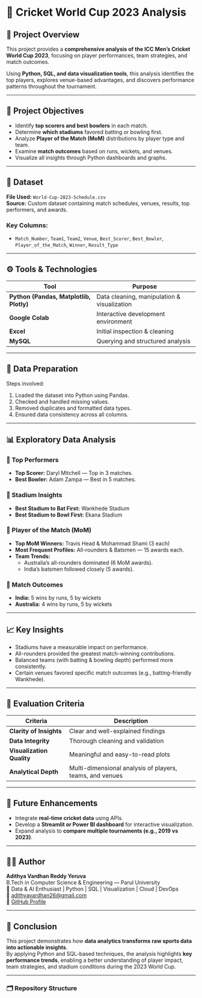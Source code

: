 # 🏏 Cricket World Cup 2023 Analysis

## 📘 Project Overview
This project provides a **comprehensive analysis of the ICC Men’s Cricket World Cup 2023**, focusing on player performances, team strategies, and match outcomes.

Using **Python, SQL, and data visualization tools**, this analysis identifies the top players, explores venue-based advantages, and discovers performance patterns throughout the tournament.

---

## 🎯 Project Objectives
- Identify **top scorers and best bowlers** in each match.  
- Determine **which stadiums** favored batting or bowling first.  
- Analyze **Player of the Match (MoM)** distributions by player type and team.  
- Examine **match outcomes** based on runs, wickets, and venues.  
- Visualize all insights through Python dashboards and graphs.

---

## 📂 Dataset
**File Used:** `World-Cup-2023-Schedule.csv`  
**Source:** Custom dataset containing match schedules, venues, results, top performers, and awards.

### Key Columns:
- `Match_Number`, `Team1`, `Team2`, `Venue`, `Best_Scorer`, `Best_Bowler`,  
  `Player_of_the_Match`, `Winner`, `Result_Type`

---

## ⚙️ Tools & Technologies

| Tool | Purpose |
|------|----------|
| **Python (Pandas, Matplotlib, Plotly)** | Data cleaning, manipulation & visualization |
| **Google Colab** | Interactive development environment |
| **Excel** | Initial inspection & cleaning |
| **MySQL** | Querying and structured analysis |

---

## 🧹 Data Preparation
Steps involved:
1. Loaded the dataset into Python using Pandas.  
2. Checked and handled missing values.  
3. Removed duplicates and formatted data types.  
4. Ensured data consistency across all columns.  

---

## 📊 Exploratory Data Analysis

### 🔹 Top Performers
- **Top Scorer:** Daryl Mitchell — Top in 3 matches.  
- **Best Bowler:** Adam Zampa — Best in 5 matches.

### 🔹 Stadium Insights
- **Best Stadium to Bat First:** Wankhede Stadium  
- **Best Stadium to Bowl First:** Ekana Stadium  

### 🔹 Player of the Match (MoM)
- **Top MoM Winners:** Travis Head & Mohammad Shami (3 each)  
- **Most Frequent Profiles:** All-rounders & Batsmen — 15 awards each.  
- **Team Trends:**  
  - Australia’s all-rounders dominated (6 MoM awards).  
  - India’s batsmen followed closely (5 awards).  

### 🔹 Match Outcomes
- **India:** 5 wins by runs, 5 by wickets  
- **Australia:** 4 wins by runs, 5 by wickets  

---

## 📈 Key Insights
- Stadiums have a measurable impact on performance.  
- All-rounders provided the greatest match-winning contributions.  
- Balanced teams (with batting & bowling depth) performed more consistently.  
- Certain venues favored specific match outcomes (e.g., batting-friendly Wankhede).  

---

## 🧮 Evaluation Criteria

| Criteria | Description |
|-----------|-------------|
| **Clarity of Insights** | Clear and well-explained findings |
| **Data Integrity** | Thorough cleaning and validation |
| **Visualization Quality** | Meaningful and easy-to-read plots |
| **Analytical Depth** | Multi-dimensional analysis of players, teams, and venues |

---

## 🚀 Future Enhancements
- Integrate **real-time cricket data** using APIs.  
- Develop a **Streamlit or Power BI dashboard** for interactive visualization.  
- Expand analysis to **compare multiple tournaments (e.g., 2019 vs 2023)**.  

---

## 🧑‍💻 Author
**Adithya Vardhan Reddy Yeruva**  
B.Tech in Computer Science & Engineering — Parul University  
📍 Data & AI Enthusiast | Python | SQL | Visualization | Cloud | DevOps  
📧 adithyavardhan26@gmail.com  
🔗 [GitHub Profile](https://github.com/adithyavardhan26)  

---

## 🏁 Conclusion
This project demonstrates how **data analytics transforms raw sports data into actionable insights**.  
By applying Python and SQL-based techniques, the analysis highlights **key performance trends**, enabling a better understanding of player impact, team strategies, and stadium conditions during the 2023 World Cup.

---

### 🗂️ Repository Structure
